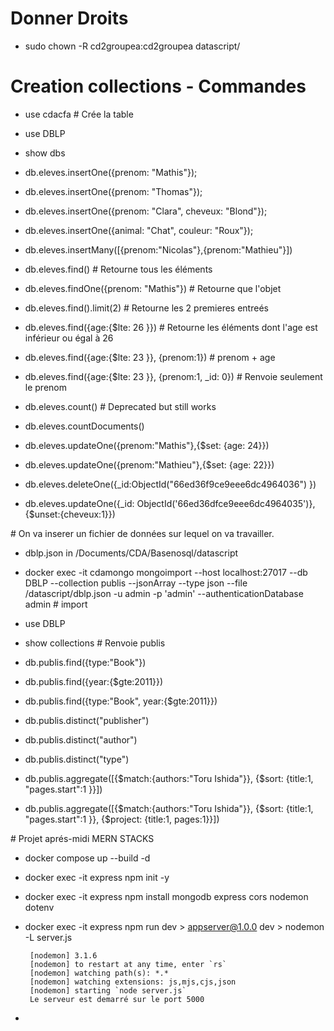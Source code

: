 # Donner Droits 
 - sudo chown -R cd2groupea:cd2groupea datascript/

# Creation collections - Commandes

 - use cdacfa # Crée la table
 - use DBLP
 - show dbs

 - db.eleves.insertOne({prenom: "Mathis"});
 - db.eleves.insertOne({prenom: "Thomas"});
 - db.eleves.insertOne({prenom: "Clara", cheveux: "Blond"});
 - db.eleves.insertOne({animal: "Chat", couleur: "Roux"});

 - db.eleves.insertMany([{prenom:"Nicolas"},{prenom:"Mathieu"}])

 - db.eleves.find() # Retourne tous les éléments
 - db.eleves.findOne({prenom: "Mathis"}) # Retourne que l'objet
 - db.eleves.find().limit(2) # Retourne les 2 premieres entreés
 - db.eleves.find({age:{$lte: 26 }})  # Retourne les éléments dont l'age est inférieur ou égal à 26
 - db.eleves.find({age:{$lte: 23 }}, {prenom:1}) # prenom + age
 - db.eleves.find({age:{$lte: 23 }}, {prenom:1, _id: 0}) # Renvoie seulement le prenom

 - db.eleves.count() # Deprecated but still works
 - db.eleves.countDocuments()

 - db.eleves.updateOne({prenom:"Mathis"},{$set: {age: 24}})
 - db.eleves.updateOne({prenom:"Mathieu"},{$set: {age: 22}})

 - db.eleves.deleteOne({_id:ObjectId("66ed36f9ce9eee6dc4964036") })

 - db.eleves.updateOne({_id: ObjectId('66ed36dfce9eee6dc4964035')}, {$unset:{cheveux:1}})


# On va inserer un fichier de données sur lequel on va travailler.
 - dblp.json in /Documents/CDA/Basenosql/datascript
 - docker exec -it cdamongo mongoimport --host localhost:27017 --db DBLP --collection publis --jsonArray --type json --file /datascript/dblp.json -u admin -p 'admin' --authenticationDatabase admin # import
 - use DBLP 
 - show collections # Renvoie publis

 - db.publis.find({type:"Book"})
 - db.publis.find({year:{$gte:2011}})
 - db.publis.find({type:"Book", year:{$gte:2011}})

 - db.publis.distinct("publisher")
 - db.publis.distinct("author")
 - db.publis.distinct("type")

 - db.publis.aggregate([{$match:{authors:"Toru Ishida"}}, {$sort: {title:1, "pages.start":1 }}])
 - db.publis.aggregate([{$match:{authors:"Toru Ishida"}}, {$sort: {title:1, "pages.start":1 }}, {$project: {title:1, pages:1}}])



 # Projet aprés-midi MERN STACKS
 - docker compose up --build -d
 - docker exec -it express npm init -y
 - docker exec -it express npm install mongodb express cors nodemon dotenv

 - docker exec -it express npm run dev
        > appserver@1.0.0 dev
        > nodemon -L server.js

        [nodemon] 3.1.6
        [nodemon] to restart at any time, enter `rs`
        [nodemon] watching path(s): *.*
        [nodemon] watching extensions: js,mjs,cjs,json
        [nodemon] starting `node server.js`
        Le serveur est demarré sur le port 5000

 - 


